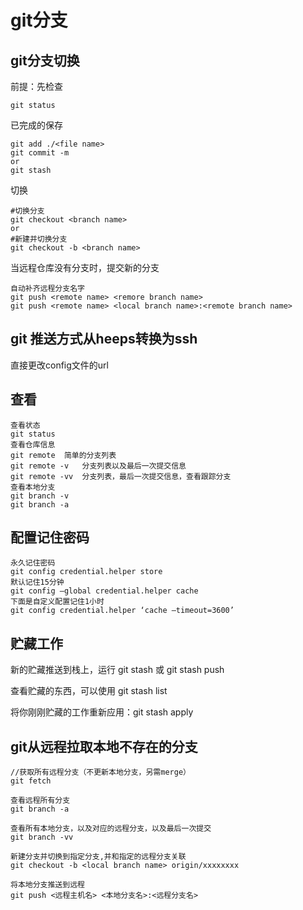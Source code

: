 # git分支

## git分支切换

前提：先检查

```git
git status
```

已完成的保存

```git
git add ./<file name>
git commit -m
or
git stash
```

切换

```git
#切换分支
git checkout <branch name>
or
#新建并切换分支
git checkout -b <branch name>
```

当远程仓库没有分支时，提交新的分支

```git
自动补齐远程分支名字
git push <remote name> <remore branch name>
git push <remote name> <local branch name>:<remote branch name>
```

## git 推送方式从heeps转换为ssh

直接更改config文件的url

## 查看

```git
查看状态
git status
查看仓库信息
git remote	简单的分支列表
git remote -v	分支列表以及最后一次提交信息
git remote -vv	分支列表，最后一次提交信息，查看跟踪分支
查看本地分支
git branch -v
git branch -a
```

## 配置记住密码

```
永久记住密码
git config credential.helper store
默认记住15分钟
git config –global credential.helper cache
下面是自定义配置记住1小时
git config credential.helper ‘cache –timeout=3600’
```

## 贮藏工作

新的贮藏推送到栈上，运行 git stash 或 git stash push

查看贮藏的东西，可以使用 git stash list

将你刚刚贮藏的工作重新应用：git stash apply

## git从远程拉取本地不存在的分支

```git
//获取所有远程分支（不更新本地分支，另需merge）
git fetch

查看远程所有分支
git branch -a

查看所有本地分支，以及对应的远程分支，以及最后一次提交
git branch -vv

新建分支并切换到指定分支,并和指定的远程分支关联
git checkout -b <local branch name> origin/xxxxxxxx

将本地分支推送到远程
git push <远程主机名> <本地分支名>:<远程分支名>
```

## 